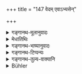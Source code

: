 +++
title = "147 वेदम् एवाऽभ्यसेन्"

+++

<details><summary>गङ्गानथ-मूलानुवादः</summary>

He shall diligently recite the Veda, whenever he finds time. They declare this to be his primary duty; everything else is declared to be his secondary duty.—(147)
</details>

<details><summary>मेधातिथिः</summary>

जपेच् च जुहुयाच् चैवेत्य् उक्तम् । तत्र तावज् जपस्य साधनम् आह- **वेदम् एव जपेद्** इति । अवशिष्टो ऽर्थवादः । **यथाकालं** यस्मिन् यस्मिन् काले । वीप्सायाम् अव्ययीभावः । यदैव ह्य् ऐहिकी चेष्टा नातिपद्यते तदैव जपेत् । अन्यान्य् अग्निहोत्रादिकर्माणि नियतकालानि । जपस्य तु शुचित्वम् एव कालः । 

- अयं मुख्यो धर्मः । **उपधर्मः** । धर्मस्य समीपे उपधर्मः । समीपप्रधानस् तत्पुरुषो नाव्ययीभवः । "उपमानानि सामान्यवचनैः" (पाण् २.१.५५) इति यथा । धर्मान्तरनिन्दा वेदजपस्तुत्यर्था, न तन्निषेधार्था ॥ ४.१४७ ॥
</details>

<details><summary>गङ्गानथ-भाष्यानुवादः</summary>

It has been said above that he should recite and offer oblations; and now he states the means of doing the *reciting*.—‘*He shall recite the Veda*’ The rest of the verse is purely commendatory.

‘*Whenever he finds time*’—the *Avyayībhāva* compound ‘*yathākālam*’ signifying *repetition*. The meaning is that ‘whenever the man happens to be free from, all. worldly activity, he should recite the Veda.’ The other duties—such as the performance of the *Agnihotra* and the like—have their fixed time; while for *recitation*, *purity* is the only condition.

This is the ‘*primary duty*;’ all else is ‘*secondary duty*;’—‘*upadharma*’ means ‘nearly as good as duty.’ This compound, therefore, is *Tatpuruṣa*, and not *Avyayībhāva*,—according to Pāṇini 2.1.55.

This deprecation of other duties is meant to be a praise of Vedic recitation, and it is not meant to be a prohibition of those.—(147)
</details>

<details><summary>गङ्गानथ-टिप्पन्यः</summary>

*Cf*. 2.237.

This verse is quoted in *Aparārka*, on p. 69, and again on p. 229;—and in *Vīramitrodaya* (Āhnika, p. 320), which explains ‘*upadharmaḥ*’ as ‘small dharma; *i.e*., such penances as the *Kṛcchra* and the like’.
</details>

<details><summary>गङ्गानथ-तुल्य-वाक्यानि</summary>

*Yājñāvalkya* (1.40).—‘From among all sacrifices, austerities and other
meritorious acts, the Veda alone is what secures the highest good for twice-born men.’

*Vyāsa* (Vīramitrodaya, Saṃskāra, p. 508).—‘Dharma is not known by any
other means, it grew out of the Veda alone; therefore for the purposes of sacrifice, one should have recourse to the Veda only.’

*Vaśiṣṭha* (Do., p. 511).—‘Without the Veda one cannot he a Brāhmaṇa.’

*Atri* (151).—‘There is no scripture superior to the Veda; there is no
elder superior to the mother; there is no friend superior to charity,—either here or in the next world.’

*Āpastamba Dharmasūtra* (1.14.12).—‘There is no refuge beyond the Veda.’
</details>

<details><summary>Bühler</summary>

147	Let him, without tiring, daily mutter the Veda at the proper time; for they declare that to be one's highest duty; (all) other (observances) are called secondary duties.
</details>
